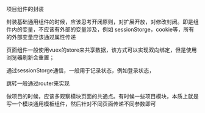 项目组件的封装

封装基础通用组件的时候，应该思考开闭原则，对扩展开放，对修改封闭。即是组件内的变量，不应该有外部的变量涉及，例如
sessionStorge，cookie等，所有的外部变量应该通过属性传递

页面组件一般使用vuex的store来共享数据，该方式可以实现双向绑定，但是使用浏览器刷新会重置；

通过sessionStorge通信，一般用于记录状态，例如登录状态，

跳转一般通过router来实现

做项目的时候，应该多观察模块页面的共通点。有时候一些项目模块，本质上就是写一个模块通用模板组件，然后针对不同页面传递不同参数即可